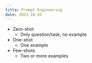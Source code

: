 ```yaml
---
title: Prompt Engineering
date: 2023-10-26
---
```


- Zero-shot
    - Only question/task, no example
- One-shot
    - One example
- Few-shots
    - Two or more examples
